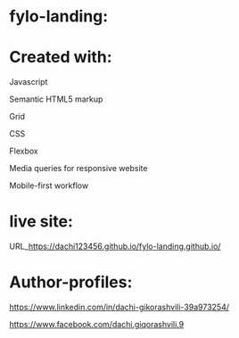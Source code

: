 # fylo-landing:

# Created with:
 
  Javascript

  Semantic HTML5 markup
  
  Grid

  CSS

  Flexbox

  Media queries for responsive website

  Mobile-first workflow
  
  
  # live site:
  
  URL_https://dachi123456.github.io/fylo-landing.github.io/
  
  # Author-profiles:
  
  https://www.linkedin.com/in/dachi-gikorashvili-39a973254/
  
  https://www.facebook.com/dachi.giqorashvili.9
  

